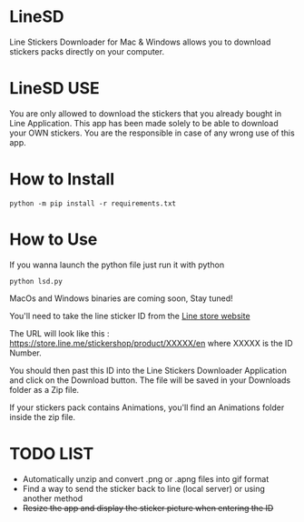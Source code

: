# LineSD
Line Stickers Downloader for Mac &amp; Windows allows you to download stickers packs directly on your computer.

# LineSD USE

You are only allowed to download the stickers that you already bought in Line Application. This app has been made solely to be able to download your OWN stickers. You are the responsible in case of any wrong use of this app.

# How to Install

```
python -m pip install -r requirements.txt
```

# How to Use

If you wanna launch the python file just run it with python
```
python lsd.py
```

MacOs and Windows binaries are coming soon, Stay tuned!

You'll need to take the line sticker ID from the [Line store website](https://store.line.me/stickershop/home/general/en)

The URL will look like this : https://store.line.me/stickershop/product/XXXXX/en  where XXXXX is the ID Number.

You should then past this ID into the Line Stickers Downloader Application and click on the Download button.
The file will be saved in your Downloads folder as a Zip file.

If your stickers pack contains Animations, you'll find an Animations folder inside the zip file.

# TODO LIST

- Automatically unzip and convert .png or .apng files into gif format
- Find a way to send the sticker back to line (local server) or using another method
- ~~Resize the app and display the sticker picture when entering the ID~~

